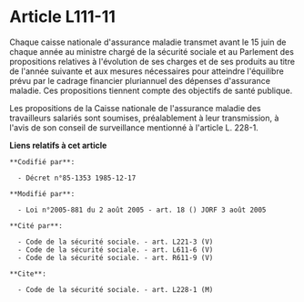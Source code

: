 # Article L111-11

Chaque caisse nationale d'assurance maladie transmet avant le 15 juin de chaque année au ministre chargé de la sécurité
sociale et au Parlement des propositions relatives à l'évolution de ses charges et de ses produits au titre de l'année
suivante et aux mesures nécessaires pour atteindre l'équilibre prévu par le cadrage financier pluriannuel des dépenses
d'assurance maladie. Ces propositions tiennent compte des objectifs de santé publique.

Les propositions de la Caisse nationale de l'assurance maladie des travailleurs salariés sont soumises, préalablement à leur
transmission, à l'avis de son conseil de surveillance mentionné à l'article L. 228-1.

**Liens relatifs à cet article**

	**Codifié par**:

	  - Décret n°85-1353 1985-12-17

	**Modifié par**:

	  - Loi n°2005-881 du 2 août 2005 - art. 18 () JORF 3 août 2005

	**Cité par**:

	  - Code de la sécurité sociale. - art. L221-3 (V)
	  - Code de la sécurité sociale. - art. L611-6 (V)
	  - Code de la sécurité sociale. - art. R611-9 (V)

	**Cite**:

	  - Code de la sécurité sociale. - art. L228-1 (M)
